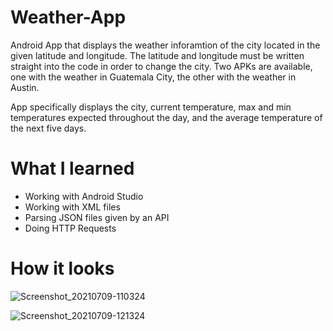 # Weather-App
Android App that displays the weather inforamtion of the city located in the given latitude and longitude. The latitude and longitude must be written straight into the code in order to change the city. Two APKs are available, one with the weather in Guatemala City, the other with the weather in Austin. 

App specifically displays the city, current temperature, max and min temperatures expected throughout the day, and the average temperature of the next five days.

# What I learned
* Working with Android Studio
* Working with XML files 
* Parsing JSON files given by an API
* Doing HTTP Requests

# How it looks 
![Screenshot_20210709-110324](https://user-images.githubusercontent.com/86417275/125114619-d0af9a80-e0af-11eb-9ef2-5b6a997a83d7.jpg)

![Screenshot_20210709-121324](https://user-images.githubusercontent.com/86417275/125114684-e624c480-e0af-11eb-8d28-c9bb9f21f3ea.jpg)
